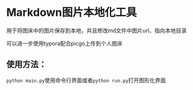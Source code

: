 # Markdown图片本地化工具

用于将图床中的图片保存到本地，并且修改md文件中图片url，指向本地目录

可以进一步使用typora配合picgo上传到个人图床

## 使用方法：

`python main.py`使用命令行界面或者`python run.py`打开图形化界面